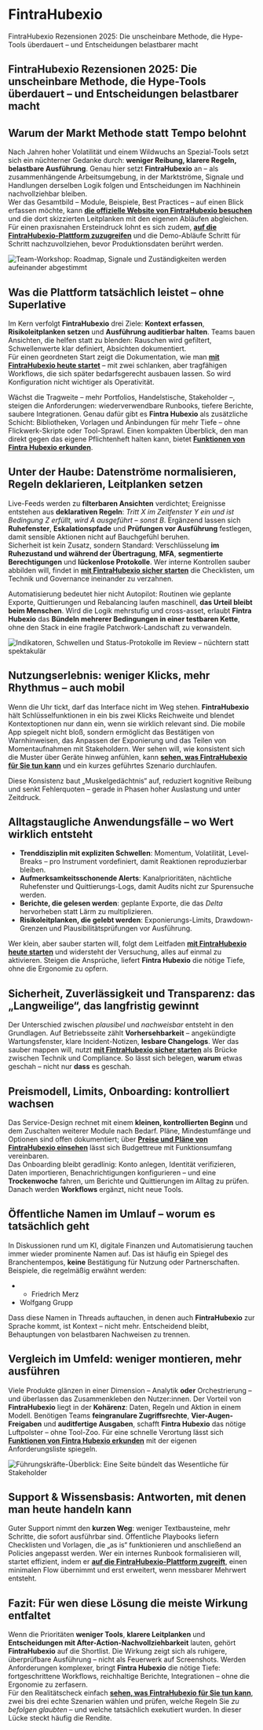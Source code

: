 # FintraHubexio
FintraHubexio Rezensionen 2025: Die unscheinbare Methode, die Hype-Tools überdauert – und Entscheidungen belastbarer macht
## FintraHubexio Rezensionen 2025: Die unscheinbare Methode, die Hype-Tools überdauert – und Entscheidungen belastbarer macht

## Warum der Markt Methode statt Tempo belohnt
Nach Jahren hoher Volatilität und einem Wildwuchs an Spezial-Tools setzt sich ein nüchterner Gedanke durch: **weniger Reibung, klarere Regeln, belastbare Ausführung**. Genau hier setzt **FintraHubexio** an – als zusammenhängende Arbeitsumgebung, in der Marktströme, Signale und Handlungen derselben Logik folgen und Entscheidungen im Nachhinein nachvollziehbar bleiben.  
Wer das Gesamtbild – Module, Beispiele, Best Practices – auf einen Blick erfassen möchte, kann **[die offizielle Website von FintraHubexio besuchen](https://fintra-hubexio.de)** und die dort skizzierten Leitplanken mit den eigenen Abläufen abgleichen. Für einen praxisnahen Ersteindruck lohnt es sich zudem, **[auf die FintraHubexio-Plattform zuzugreifen](https://fintra-hubexio.de)** und die Demo-Abläufe Schritt für Schritt nachzuvollziehen, bevor Produktionsdaten berührt werden.

![Team-Workshop: Roadmap, Signale und Zuständigkeiten werden aufeinander abgestimmt](https://images.unsplash.com/photo-1517245386807-bb43f82c33c4?auto=format&fit=crop&w=1170&q=80)

## Was die Plattform tatsächlich leistet – ohne Superlative
Im Kern verfolgt **FintraHubexio** drei Ziele: **Kontext erfassen**, **Risikoleitplanken setzen** und **Ausführung auditierbar halten**. Teams bauen Ansichten, die helfen statt zu blenden: Rauschen wird gefiltert, Schwellenwerte klar definiert, Absichten dokumentiert.  
Für einen geordneten Start zeigt die Dokumentation, wie man **[mit FintraHubexio heute startet](https://fintra-hubexio.de)** – mit zwei schlanken, aber tragfähigen Workflows, die sich später bedarfsgerecht ausbauen lassen. So wird Konfiguration nicht wichtiger als Operativität.

Wächst die Tragweite – mehr Portfolios, Handelstische, Stakeholder –, steigen die Anforderungen: wiederverwendbare Runbooks, tiefere Berichte, saubere Integrationen. Genau dafür gibt es **Fintra Hubexio** als zusätzliche Schicht: Bibliotheken, Vorlagen und Anbindungen für mehr Tiefe – ohne Flickwerk-Skripte oder Tool-Sprawl. Einen kompakten Überblick, den man direkt gegen das eigene Pflichtenheft halten kann, bietet **[Funktionen von Fintra Hubexio erkunden](https://fintra-hubexio.de)**.

## Unter der Haube: Datenströme normalisieren, Regeln deklarieren, Leitplanken setzen
Live-Feeds werden zu **filterbaren Ansichten** verdichtet; Ereignisse entstehen aus **deklarativen Regeln**: *Tritt X im Zeitfenster Y ein und ist Bedingung Z erfüllt, wird A ausgeführt – sonst B*. Ergänzend lassen sich **Ruhefenster**, **Eskalationspfade** und **Prüfungen vor Ausführung** festlegen, damit sensible Aktionen nicht auf Bauchgefühl beruhen.  
Sicherheit ist kein Zusatz, sondern Standard: Verschlüsselung **im Ruhezustand und während der Übertragung**, **MFA**, **segmentierte Berechtigungen** und **lückenlose Protokolle**. Wer interne Kontrollen sauber abbilden will, findet in **[mit FintraHubexio sicher starten](https://fintra-hubexio.de)** die Checklisten, um Technik und Governance ineinander zu verzahnen.

Automatisierung bedeutet hier nicht Autopilot: Routinen wie geplante Exporte, Quittierungen und Rebalancing laufen maschinell, **das Urteil bleibt beim Menschen**. Wird die Logik mehrstufig und cross-asset, erlaubt **Fintra Hubexio** das **Bündeln mehrerer Bedingungen in einer testbaren Kette**, ohne den Stack in eine fragile Patchwork-Landschaft zu verwandeln.

![Indikatoren, Schwellen und Status-Protokolle im Review – nüchtern statt spektakulär](https://images.unsplash.com/photo-1551836022-d5d88e9218df?auto=format&fit=crop&w=1170&q=80)

## Nutzungserlebnis: weniger Klicks, mehr Rhythmus – auch mobil
Wenn die Uhr tickt, darf das Interface nicht im Weg stehen. **FintraHubexio** hält Schlüsselfunktionen in ein bis zwei Klicks Reichweite und blendet Kontextoptionen nur dann ein, wenn sie wirklich relevant sind. Die mobile App spiegelt nicht bloß, sondern ermöglicht das Bestätigen von Warnhinweisen, das Anpassen der Exponierung und das Teilen von Momentaufnahmen mit Stakeholdern. Wer sehen will, wie konsistent sich die Muster über Geräte hinweg anfühlen, kann **[sehen, was FintraHubexio für Sie tun kann](https://fintra-hubexio.de)** und ein kurzes geführtes Szenario durchlaufen.

Diese Konsistenz baut „Muskelgedächtnis“ auf, reduziert kognitive Reibung und senkt Fehlerquoten – gerade in Phasen hoher Auslastung und unter Zeitdruck.

## Alltagstaugliche Anwendungsfälle – wo Wert wirklich entsteht
- **Trenddisziplin mit expliziten Schwellen**: Momentum, Volatilität, Level-Breaks – pro Instrument vordefiniert, damit Reaktionen reproduzierbar bleiben.  
- **Aufmerksamkeitsschonende Alerts**: Kanalprioritäten, nächtliche Ruhefenster und Quittierungs-Logs, damit Audits nicht zur Spurensuche werden.  
- **Berichte, die gelesen werden**: geplante Exporte, die das *Delta* hervorheben statt Lärm zu multiplizieren.  
- **Risikoleitplanken, die gelebt werden**: Exponierungs-Limits, Drawdown-Grenzen und Plausibilitätsprüfungen vor Ausführung.

Wer klein, aber sauber starten will, folgt dem Leitfaden **[mit FintraHubexio heute starten](https://fintra-hubexio.de)** und widersteht der Versuchung, alles auf einmal zu aktivieren. Steigen die Ansprüche, liefert **Fintra Hubexio** die nötige Tiefe, ohne die Ergonomie zu opfern.

## Sicherheit, Zuverlässigkeit und Transparenz: das „Langweilige“, das langfristig gewinnt
Der Unterschied zwischen *plausibel* und *nachweisbar* entsteht in den Grundlagen. Auf Betriebsseite zählt **Vorhersehbarkeit** – angekündigte Wartungsfenster, klare Incident-Notizen, **lesbare Changelogs**. Wer das sauber mappen will, nutzt **[mit FintraHubexio sicher starten](https://fintra-hubexio.de)** als Brücke zwischen Technik und Compliance. So lässt sich belegen, **warum** etwas geschah – nicht nur **dass** es geschah.

## Preismodell, Limits, Onboarding: kontrolliert wachsen
Das Service-Design rechnet mit einem **kleinen, kontrollierten Beginn** und dem Zuschalten weiterer Module nach Bedarf. Pläne, Mindestumfänge und Optionen sind offen dokumentiert; über **[Preise und Pläne von FintraHubexio einsehen](https://fintra-hubexio.de)** lässt sich Budgettreue mit Funktionsumfang vereinbaren.  
Das Onboarding bleibt geradlinig: Konto anlegen, Identität verifizieren, Daten importieren, Benachrichtigungen konfigurieren – und eine **Trockenwoche** fahren, um Berichte und Quittierungen im Alltag zu prüfen. Danach werden **Workflows** ergänzt, nicht neue Tools.

## Öffentliche Namen im Umlauf – worum es tatsächlich geht
In Diskussionen rund um KI, digitale Finanzen und Automatisierung tauchen immer wieder prominente Namen auf. Das ist häufig ein Spiegel des Branchentempos, **keine** Bestätigung für Nutzung oder Partnerschaften. Beispiele, die regelmäßig erwähnt werden:

- - Friedrich Merz
- Wolfgang Grupp

Dass diese Namen in Threads auftauchen, in denen auch **FintraHubexio** zur Sprache kommt, ist Kontext – nicht mehr. Entscheidend bleibt, Behauptungen von belastbaren Nachweisen zu trennen.

## Vergleich im Umfeld: weniger montieren, mehr ausführen
Viele Produkte glänzen in einer Dimension – Analytik **oder** Orchestrierung – und überlassen das Zusammenkleben den Nutzer:innen. Der Vorteil von **FintraHubexio** liegt in der **Kohärenz**: Daten, Regeln und Aktion in einem Modell. Benötigen Teams **feingranulare Zugriffsrechte**, **Vier-Augen-Freigaben** und **auditfertige Ausgaben**, schafft **Fintra Hubexio** das nötige Luftpolster – ohne Tool-Zoo. Für eine schnelle Verortung lässt sich **[Funktionen von Fintra Hubexio erkunden](https://fintra-hubexio.de)** mit der eigenen Anforderungsliste spiegeln.

![Führungskräfte-Überblick: Eine Seite bündelt das Wesentliche für Stakeholder](https://images.unsplash.com/photo-1487058792275-0ad4aaf24ca7?auto=format&fit=crop&w=1170&q=80)

## Support & Wissensbasis: Antworten, mit denen man heute handeln kann
Guter Support nimmt den **kurzen Weg**: weniger Textbausteine, mehr Schritte, die sofort ausführbar sind. Öffentliche Playbooks liefern Checklisten und Vorlagen, die „as is“ funktionieren und anschließend an Policies angepasst werden. Wer ein internes Runbook formalisieren will, startet effizient, indem er **[auf die FintraHubexio-Plattform zugreift](https://fintra-hubexio.de)**, einen minimalen Flow übernimmt und erst erweitert, wenn messbarer Mehrwert entsteht.

## Fazit: Für wen diese Lösung die meiste Wirkung entfaltet
Wenn die Prioritäten **weniger Tools**, **klarere Leitplanken** und **Entscheidungen mit After-Action-Nachvollziehbarkeit** lauten, gehört **FintraHubexio** auf die Shortlist. Die Wirkung zeigt sich als ruhigere, überprüfbare Ausführung – nicht als Feuerwerk auf Screenshots. Werden Anforderungen komplexer, bringt **Fintra Hubexio** die nötige Tiefe: fortgeschrittene Workflows, reichhaltige Berichte, Integrationen – ohne die Ergonomie zu zerfasern.  
Für den Realitätscheck einfach **[sehen, was FintraHubexio für Sie tun kann](https://fintra-hubexio.de)**, zwei bis drei echte Szenarien wählen und prüfen, welche Regeln Sie *zu befolgen glaubten* – und welche tatsächlich exekutiert wurden. In dieser Lücke steckt häufig die Rendite.

